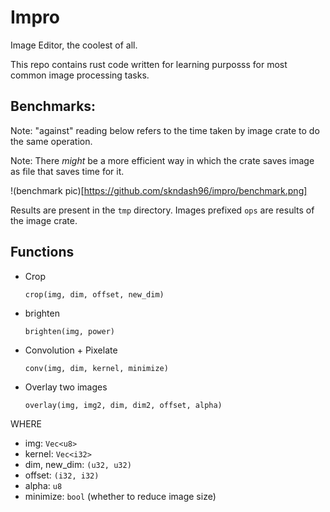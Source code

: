 # Impro
Image Editor, the coolest of all.

This repo contains rust code written for learning purposss for most common image processing tasks.

## Benchmarks:
Note: "against" reading below refers to the time taken by image crate to do the same operation.

Note: There *might* be a more efficient way in which the crate saves image as file that saves time for it.

!(benchmark pic)[https://github.com/skndash96/impro/benchmark.png]

Results are present in the `tmp` directory. Images prefixed `ops` are results of the image crate.

## Functions

- Crop
    ```
    crop(img, dim, offset, new_dim)
    ```
- brighten
    ```
    brighten(img, power)
    ```
- Convolution + Pixelate
    ```
    conv(img, dim, kernel, minimize)
    ```
- Overlay two images
    ```
    overlay(img, img2, dim, dim2, offset, alpha)
    ```

WHERE
- img: `Vec<u8>`
- kernel: `Vec<i32>`
- dim, new_dim: `(u32, u32)`
- offset: `(i32, i32)`
- alpha: `u8`
- minimize: `bool` (whether to reduce image size)